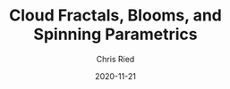 ---
title: 'Cloud Fractals, Blooms, and Spinning Parametrics'
author: Chris Ried
date: '2020-11-21'
slug: generative-arts-44
categories: 
featured: 
tags: ['generative']
---